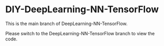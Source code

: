 # DIY-DeepLearning-NN-TensorFlow

This is the main branch of DeepLearning-NN-TensorFlow.

Please switch to the DeepLearning-NN-TensorFlow branch to view the code.